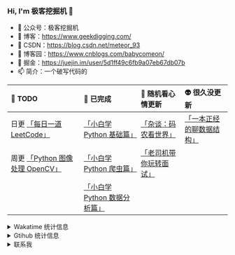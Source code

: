 ### Hi, I'm 极客挖掘机 👋

- 🔭 公众号：极客挖掘机
- 🌱 博客：https://www.geekdigging.com/
- 👯 CSDN：https://blog.csdn.net/meteor_93
- 🤔 博客园：https://www.cnblogs.com/babycomeon/
- 💬 掘金：https://juejin.im/user/5d1ff49c6fb9a07eb67db07b
- 📫 简介：一个破写代码的

| :bell: TODO                                                  | :icecream: 已完成                                            | :beer: 随机看心情更新                                        | :alien: 很久没更新                                           |
| :----------------------------------------------------------- | :----------------------------------------------------------- | :----------------------------------------------------------- | :----------------------------------------------------------- |
| 日更 [「每日一道 LeetCode」](https://mp.weixin.qq.com/mp/appmsgalbum?action=getalbum&album_id=1449416645759582209&__biz=MzUyNzY5OTE5Mw==#wechat_redirect) | [「小白学 Python 基础篇」](https://mp.weixin.qq.com/mp/appmsgalbum?action=getalbum&album_id=1332108952569561088&__biz=MzUyNzY5OTE5Mw==#wechat_redirect) | [「杂谈：码农看世界」](https://mp.weixin.qq.com/mp/appmsgalbum?action=getalbum&album_id=1332123687008518145&__biz=MzUyNzY5OTE5Mw==#wechat_redirect) | [「一本正经的聊数据结构」](https://mp.weixin.qq.com/mp/appmsgalbum?action=getalbum&album_id=1332125100925173761&__biz=MzUyNzY5OTE5Mw==#wechat_redirect) |
| 周更 [「Python 图像处理 OpenCV」](https://mp.weixin.qq.com/mp/appmsgalbum?action=getalbum&album_id=1343718009222905856&__biz=MzUyNzY5OTE5Mw==#wechat_redirect) | [「小白学 Python 爬虫篇」](https://mp.weixin.qq.com/mp/appmsgalbum?action=getalbum&album_id=1332113498490454017&__biz=MzUyNzY5OTE5Mw==#wechat_redirect) | [「老司机带你玩转面试」](https://mp.weixin.qq.com/mp/appmsgalbum?action=getalbum&album_id=1426620567901552640&__biz=MzUyNzY5OTE5Mw==#wechat_redirect) |                                                              |
|                                                              | [「小白学 Python 数据分析篇」](https://mp.weixin.qq.com/mp/appmsgalbum?action=getalbum&album_id=1332116382040899585&__biz=MzUyNzY5OTE5Mw==#wechat_redirect) |                                                              |                                                              |

<details>

<summary>Wakatime 统计信息</summary>

<!--START_SECTION:waka-->
![Profile Views](http://img.shields.io/badge/Profile%20Views-1-blue)

![Lines of code](https://img.shields.io/badge/From%20Hello%20World%20I%27ve%20Written-388112%20lines%20of%20code-blue)

**🐱 My Github Data** 

> 🏆 592 Contributions in the Year 2020
 > 
> 📦 0 Bytes Used in Github's Storage 
 > 
> 🚫 Not Opted to Hire
 > 
> 📜 24 Public Repositories
 > 
> 🔑 0 Private Repository 
 > 
📊 **This Week I Spent My Time On** 

```text
💬 Programming Languages: 
Markdown                 9 hrs 53 mins       ████████░░░░░░░░░░░░░░░░░   32.85% 
Java                     9 hrs 31 mins       ████████░░░░░░░░░░░░░░░░░   31.64% 
Python                   3 hrs 34 mins       ███░░░░░░░░░░░░░░░░░░░░░░   11.89% 
SQL                      3 hrs 2 mins        ██░░░░░░░░░░░░░░░░░░░░░░░   10.1% 
Properties               1 hr 42 mins        █░░░░░░░░░░░░░░░░░░░░░░░░   5.69%

🔥 Editors: 
VS Code                  14 hrs 9 mins       ███████████░░░░░░░░░░░░░░   47.07% 
IntelliJ                 12 hrs 21 mins      ██████████░░░░░░░░░░░░░░░   41.04% 
PyCharm                  3 hrs 34 mins       ███░░░░░░░░░░░░░░░░░░░░░░   11.89%

💻 Operating System: 
Windows                  30 hrs 5 mins       █████████████████████████   100.0%

```

**I Mostly Code in Java** 

```text
Java                     10 repos            █████████████████░░░░░░░░   71.43% 
JavaScript               2 repos             ███░░░░░░░░░░░░░░░░░░░░░░   14.29% 
Lua                      1 repo              █░░░░░░░░░░░░░░░░░░░░░░░░   7.14% 
HTML                     1 repo              █░░░░░░░░░░░░░░░░░░░░░░░░   7.14%

```


**Timeline**

![Chart not found](https://raw.githubusercontent.com/meteor1993/meteor1993/master/charts/bar_graph.png) 


<!--END_SECTION:waka-->

</details>

<details>

<summary>Gtihub 统计信息</summary>

[![meteor1993's Github Stats](https://github-readme-stats.vercel.app/api?username=meteor1993&show_icons=true&theme=tokyonight)](https://github.com/meteor1993)

</details>

<details>

<summary>联系我</summary>

<!-- ### 联系我 -->

- 邮箱：inwsy@hotmail.com
- 微信：allen_6174

</details>

<!--
**meteor1993/meteor1993** is a ✨ _special_ ✨ repository because its `README.md` (this file) appears on your GitHub profile.

Here are some ideas to get you started:

- 🔭 I’m currently working on ...
- 🌱 I’m currently learning ...
- 👯 I’m looking to collaborate on ...
- 🤔 I’m looking for help with ...
- 💬 Ask me about ...
- 📫 How to reach me: ...
- 😄 Pronouns: ...
- ⚡ Fun fact: ...
-->

